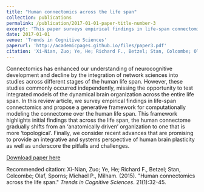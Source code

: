 ```yaml
---
title: "Human connectomics across the life span"
collection: publications
permalink: /publication/2017-01-01-paper-title-number-3
excerpt: 'This paper surveys empirical findings in life-span connectomics.'
date: 2017-01-01
venue: 'Trends in Cognitive Sciences'
paperurl: 'http://academicpages.github.io/files/paper3.pdf'
citation: 'Xi-Nian, Zuo; Ye, He; Richard F., Betzel; Stan, Colcombe; Olaf, Sporns; Michael P., Milham. (2017). &quot;Human connectomics across the life span.&quot; <i>Trends in Cognitive Sciences</i>. 21(1):32-45.'
---
```

Connectomics has enhanced our understanding of neurocognitive development and decline by the integration of network sciences into studies across different stages of the human life span. However, these studies commonly occurred independently, missing the opportunity to test integrated models of the dynamical brain organization across the entire life span. In this review article, we survey empirical findings in life-span connectomics and propose a generative framework for computationally modeling the connectome over the human life span. This framework highlights initial findings that across the life span, the human connectome gradually shifts from an ‘anatomically driven’ organization to one that is more ‘topological’. Finally, we consider recent advances that are promising to provide an integrative and systems perspective of human brain plasticity as well as underscore the pitfalls and challenges.

[Download paper here](http://academicpages.github.io/files/paper3.pdf)

Recommended citation: Xi-Nian, Zuo; Ye, He; Richard F., Betzel; Stan, Colcombe; Olaf, Sporns; Michael P., Milham. (2015). "Human connectomics across the life span." <i>Trends in Cognitive Sciences</i>. 21(1):32-45.
